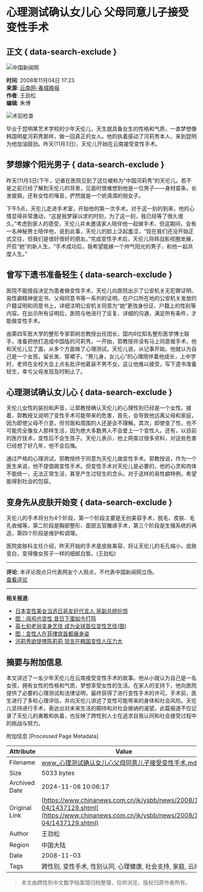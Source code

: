 # 心理测试确认女儿心 父母同意儿子接受变性手术

## 正文 { data-search-exclude }


![中国新闻网](http://i5.chinanews.com/images/images1/logo2.gif)

**时间**: 2008年11月04日 17:23  
**来源**: [云南网-春城晚报](http://comment.chinanews.com.cn/comments/comments.php?newsid=1437129)  
**作者**: 王劲松  
**编辑**: 朱博  

![术前检查](U190P4T8D1437129F107DT20081104172328.jpg)  

毕业于昆明某艺术学校的少年天伦儿，天生就具备女生的性格和气质，一直梦想像韩国明星河莉秀那样，做一回真正的女人。他的执着感动了河莉秀本人，来到昆明为他加油鼓劲。昨天(11月3日)，天伦儿开始在云南接受变性手术。

## 梦想嫁个阳光男子 { data-search-exclude }

昨天(11月3日)下午，记者在医院见到了这位被称为“中国河莉秀”的天伦儿。若不是之前已经了解到天伦儿的背景，见面时很难想到他是一位男子——身材苗条，长发披肩，还有女性的嗓音，俨然就是一个娇滴滴的弱女子。

下午5点，天伦儿走进手术室，开始他的第一次手术。对于这一刻的到来，他的心情显得非常激动，“这是我梦寐以求的时刻，为了这一刻，我已经等了很久很久。”考虑到家人的感受，天伦儿并未邀请家人陪伴他一起做手术，但这期间，会有一名神秘男士陪伴他，说到此事，天伦儿的脸上泛起羞涩，“现在我们还没开始正式交往，但我们是很好很好的朋友。”完成变性手术后，天伦儿将转战影视圈发展，开启“她”的新人生，“手术成功后，我希望能嫁一个帅气阳光的男子，和他一起共度人生。”

## 曾写下遗书准备轻生 { data-search-exclude }

医院不能擅自决定为患者做变性手术，天伦儿向医院出示了公安机关无犯罪证明、易性癖精神鉴定书、父母同意书等一系列的证明。在户口所在地的公安机关发放的户籍证明和同意书上，详细注明公安机关同意为“她”更改身份证、户籍上的性别等内容。在出示所有证明后，医院与他进行了反复、详细的沟通，满足所有条件，才能做变性手术。

由第四军医大学的整形专家郭树忠教授出任团长，国内6位知名整形医学博士联手，准备把他打造成中国版的河莉秀。一开始，郭教授并没有马上同意做手术，他和天伦儿见了面，从多个方面做了心理测试。天伦儿说，从记事开始，他就认为自己是一个女孩，留长发、穿裙子。“男儿身，女儿心”的心理陪伴着他成长，上中学时，老师在全校大会上点名批评他着装不男不女，这让他难以接受，写下遗书准备轻生，幸亏父母发现及时制止了。

## 心理测试确认女儿心 { data-search-exclude }

天伦儿女性的装扮和声音，让郭教授确认天伦儿的心理性别已经是一个女性。接着，郭教授又说明了变性手术可能带来的危害，首先，会导致他远离父母和家庭，因为即使父母不介意，但邻居和周围的人还是会不理解。其次，即使变了性，也不可能完全像女人那样生活，因为绝大多数男人不会爱上一个变性人。还有，以目前的医疗技术，变性后不会生孩子。天伦儿表示，他上网查过很多资料，对这些危害已经想了好几年，他不会后悔。

通过严格的心理测试，郭教授终于同意为天伦儿做变性手术。郭教授说，作为一个医生来说，他不提倡做变性手术。但变性手术对天伦儿是必要的，他的心灵和肉体不能统一，无法正常生活，甚至产生过轻生的念头。对于这样的易性癖特例，希望能得到社会的包容。

## 变身先从皮肤开始变 { data-search-exclude }

天伦儿的手术将分为4个阶段，第一个阶段主要是无创美容手术，脱毛、皮肤、毛孔收缩等，第二阶段是胸部整形、面部五官雕琢手术，第三个阶段是生殖系统的再造，第四个阶段是维护和调理。

医院皮肤科主任介绍，昨天开始的手术是皮肤美容，将让天伦儿的毛孔缩小，皮肤变白，变得像女孩子一样的细腻白皙。(王劲松)

---

**评论**: 本评论观点只代表网友个人观点，不代表中国新闻网立场。  
[查看评论](http://comment.chinanews.com.cn/comments/comments.php?newsid=1437129)  

---

**相关报道**:
- [日本变性美女当选日哥友好代言人 哥副总统吃惊](http://www.chinanews.com.cn/yl/whxw/news/2008/11-03/1435452.shtml)
- [图：母鸡也变性 昔日下蛋如今打鸣](http://www.chinanews.com.cn/tp/qttp/news/2008/10-24/1424001.shtml)
- [英七旬老翁变身艺伎 成为全球首位变性艺伎(图)](http://www.chinanews.com.cn/gj/dqsj/news/2008/10-23/1422183.shtml)
- [图：变性人在菲律宾首都展身姿](http://www.chinanews.com.cn/gj/kong/news/2008/10-18/1416829.shtml)
- [河莉秀欲提携陈莉莉 坦言在韩国变性人压力大](http://www.chinanews.com.cn/yl/mxzz/news/2008/10-09/1406805.shtml)

## 摘要与附加信息

<!-- tcd_abstract -->
本文讲述了一名少年天伦儿在云南接受变性手术的故事。他从小就认为自己是一名女孩，拥有女性的性格和气质，梦想享受女性的生活。在家人的支持下，他向医院提供了必要的心理测试和法律证明，最终获得了进行变性手术的许可。手术前，医生进行了多轮心理评估，并向天伦儿讲述了变性可能带来的身体和社会风险。天伦儿坚持进行手术，表达出对未来生活的期待和对社会接纳的渴望。此篇报道不仅记录了天伦儿的勇敢和执着，也反映了跨性别人士在追求自我认同和社会接受过程中的挑战与努力。
<!-- tcd_abstract_end -->

附加信息 [Processed Page Metadata]

| Attribute       | Value                                  |
|-----------------|----------------------------------------|
| Filename        | www_心理测试确认女儿心父母同意儿子接受变性手术.md                             |
| Size            | 5033 bytes                           |
| Archived Date   | 2024-11-08 10:06:17                             |
| Original Link   | [https://www.chinanews.com.cn/jk/ysbb/news/2008/11-04/1437129.shtml](https://www.chinanews.com.cn/jk/ysbb/news/2008/11-04/1437129.shtml)                       |
| Author          | 王劲松                               |
| Region          | 中国大陆                               |
| Date            | 2008-11-03                                 |
| Tags            | 跨性别, 变性手术, 性别认同, 心理健康, 社会支持, 家庭, 云南                                 |
>
> 本文由跨性别中文数字档案馆归档整理，仅供浏览。版权归原作者所有。
>